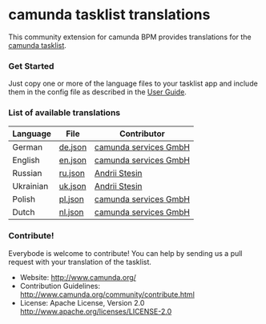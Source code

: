 # camunda tasklist translations


This community extension for camunda BPM provides translations for the [camunda tasklist](https://github.com/camunda/camunda-tasklist-ui).

### Get Started

Just copy one or more of the language files to your tasklist app and include them in the config file as described in the [User Guide](http://docs.camunda.org/latest/guides/user-guide/#tasklist-customizing-localization).

### List of available translations

| Language    | File                          | Contributor                                          |
| ------------|-------------------------------|------------------------------------------------------|
| German      | [de.json](/locales/de.json)   | [camunda services GmbH](https://github.com/camunda)  |
| English     | [en.json](/locales/en.json)   | [camunda services GmbH](https://github.com/camunda)  |
| Russian     | [ru.json](/locales/ru.json)   | [Andrii Stesin](https://github.com/astesin)|
| Ukrainian   | [uk.json](/locales/uk.json)   | [Andrii Stesin](https://github.com/astesin)|
| Polish      | [pl.json](/locales/pl.json)   | [camunda services GmbH](https://github.com/camunda)  |
| Dutch       | [nl.json](/locales/nl.json)   | [camunda services GmbH](https://github.com/camunda)  |

### Contribute!

Everybode is welcome to contribute! You can help by sending us a pull request with your translation of the tasklist.

  * Website: http://www.camunda.org/
  * Contribution Guidelines: http://www.camunda.org/community/contribute.html
  * License: Apache License, Version 2.0  http://www.apache.org/licenses/LICENSE-2.0
